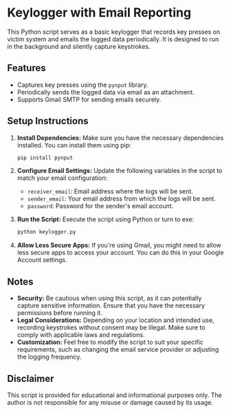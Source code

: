 # Keylogger with Email Reporting

This Python script serves as a basic keylogger that records key presses on victim system and emails the logged data periodically. It is designed to run in the background and silently capture keystrokes.

## Features
- Captures key presses using the `pynput` library.
- Periodically sends the logged data via email as an attachment.
- Supports Gmail SMTP for sending emails securely.

## Setup Instructions
1. **Install Dependencies:** Make sure you have the necessary dependencies installed. You can install them using pip:

    ```bash
    pip install pynput
    ```

2. **Configure Email Settings:** Update the following variables in the script to match your email configuration:
    - `receiver_email`: Email address where the logs will be sent.
    - `sender_email`: Your email address from which the logs will be sent.
    - `password`: Password for the sender's email account.

3. **Run the Script:** Execute the script using Python or turn to exe:

    ```bash
    python keylogger.py
    ```

4. **Allow Less Secure Apps:** If you're using Gmail, you might need to allow less secure apps to access your account. You can do this in your Google Account settings.

## Notes
- **Security:** Be cautious when using this script, as it can potentially capture sensitive information. Ensure that you have the necessary permissions before running it.
- **Legal Considerations:** Depending on your location and intended use, recording keystrokes without consent may be illegal. Make sure to comply with applicable laws and regulations.
- **Customization:** Feel free to modify the script to suit your specific requirements, such as changing the email service provider or adjusting the logging frequency.

## Disclaimer
This script is provided for educational and informational purposes only. The author is not responsible for any misuse or damage caused by its usage.
